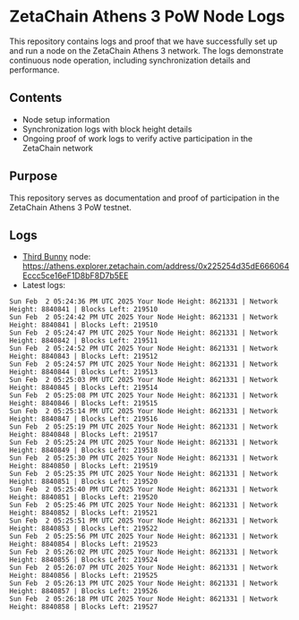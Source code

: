 # ZetaChain Athens 3 PoW Node Logs
This repository contains logs and proof that we have successfully set up and run a node on the ZetaChain Athens 3 network. The logs demonstrate continuous node operation, including synchronization details and performance.

## Contents
- Node setup information
- Synchronization logs with block height details
- Ongoing proof of work logs to verify active participation in the ZetaChain network

## Purpose
This repository serves as documentation and proof of participation in the ZetaChain Athens 3 PoW testnet.

## Logs

- [Third Bunny](https://thirdbunny.xyz/) node: https://athens.explorer.zetachain.com/address/0x225254d35dE666064Eccc5ce16eF1D8bF8D7b5EE
- Latest logs:
```
Sun Feb  2 05:24:36 PM UTC 2025 Your Node Height: 8621331 | Network Height: 8840841 | Blocks Left: 219510
Sun Feb  2 05:24:42 PM UTC 2025 Your Node Height: 8621331 | Network Height: 8840841 | Blocks Left: 219510
Sun Feb  2 05:24:47 PM UTC 2025 Your Node Height: 8621331 | Network Height: 8840842 | Blocks Left: 219511
Sun Feb  2 05:24:52 PM UTC 2025 Your Node Height: 8621331 | Network Height: 8840843 | Blocks Left: 219512
Sun Feb  2 05:24:57 PM UTC 2025 Your Node Height: 8621331 | Network Height: 8840844 | Blocks Left: 219513
Sun Feb  2 05:25:03 PM UTC 2025 Your Node Height: 8621331 | Network Height: 8840845 | Blocks Left: 219514
Sun Feb  2 05:25:08 PM UTC 2025 Your Node Height: 8621331 | Network Height: 8840846 | Blocks Left: 219515
Sun Feb  2 05:25:14 PM UTC 2025 Your Node Height: 8621331 | Network Height: 8840847 | Blocks Left: 219516
Sun Feb  2 05:25:19 PM UTC 2025 Your Node Height: 8621331 | Network Height: 8840848 | Blocks Left: 219517
Sun Feb  2 05:25:24 PM UTC 2025 Your Node Height: 8621331 | Network Height: 8840849 | Blocks Left: 219518
Sun Feb  2 05:25:30 PM UTC 2025 Your Node Height: 8621331 | Network Height: 8840850 | Blocks Left: 219519
Sun Feb  2 05:25:35 PM UTC 2025 Your Node Height: 8621331 | Network Height: 8840851 | Blocks Left: 219520
Sun Feb  2 05:25:40 PM UTC 2025 Your Node Height: 8621331 | Network Height: 8840851 | Blocks Left: 219520
Sun Feb  2 05:25:46 PM UTC 2025 Your Node Height: 8621331 | Network Height: 8840852 | Blocks Left: 219521
Sun Feb  2 05:25:51 PM UTC 2025 Your Node Height: 8621331 | Network Height: 8840853 | Blocks Left: 219522
Sun Feb  2 05:25:56 PM UTC 2025 Your Node Height: 8621331 | Network Height: 8840854 | Blocks Left: 219523
Sun Feb  2 05:26:02 PM UTC 2025 Your Node Height: 8621331 | Network Height: 8840855 | Blocks Left: 219524
Sun Feb  2 05:26:07 PM UTC 2025 Your Node Height: 8621331 | Network Height: 8840856 | Blocks Left: 219525
Sun Feb  2 05:26:13 PM UTC 2025 Your Node Height: 8621331 | Network Height: 8840857 | Blocks Left: 219526
Sun Feb  2 05:26:18 PM UTC 2025 Your Node Height: 8621331 | Network Height: 8840858 | Blocks Left: 219527
```

